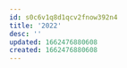 ```yaml
---
id: s0c6v1q8d1qcv2fnow392n4
title: '2022'
desc: ''
updated: 1662476880608
created: 1662476880608
---
```


